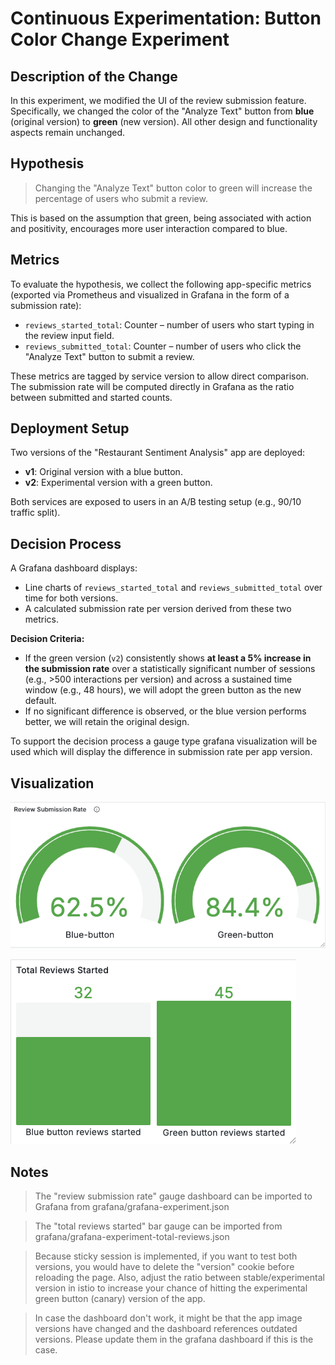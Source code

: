 # Continuous Experimentation: Button Color Change Experiment

## Description of the Change

In this experiment, we modified the UI of the review submission feature. Specifically, we changed the color of the "Analyze Text" button from **blue** (original version) to **green** (new version). All other design and functionality aspects remain unchanged.

## Hypothesis

> Changing the "Analyze Text" button color to green will increase the percentage of users who submit a review.

This is based on the assumption that green, being associated with action and positivity, encourages more user interaction compared to blue.

## Metrics

To evaluate the hypothesis, we collect the following app-specific metrics (exported via Prometheus and visualized in Grafana in the form of a submission rate):

- `reviews_started_total`: Counter – number of users who start typing in the review input field.
- `reviews_submitted_total`: Counter – number of users who click the "Analyze Text" button to submit a review.

These metrics are tagged by service version to allow direct comparison. The submission rate will be computed directly in Grafana as the ratio between submitted and started counts.

## Deployment Setup

Two versions of the "Restaurant Sentiment Analysis" app are deployed:

- **v1**: Original version with a blue button.
- **v2**: Experimental version with a green button.

Both services are exposed to users in an A/B testing setup (e.g., 90/10 traffic split).

## Decision Process

A Grafana dashboard displays:

- Line charts of `reviews_started_total` and `reviews_submitted_total` over time for both versions.
- A calculated submission rate per version derived from these two metrics.

**Decision Criteria:**

- If the green version (`v2`) consistently shows **at least a 5% increase in the submission rate** over a statistically significant number of sessions (e.g., >500 interactions per version) and across a sustained time window (e.g., 48 hours), we will adopt the green button as the new default.
- If no significant difference is observed, or the blue version performs better, we will retain the original design.

To support the decision process a gauge type grafana visualization will be used which will display the difference in submission rate per app version.

## Visualization

![Grafana Dashboard Screenshot](./images/experiment-dashboard.png)

![Grafana Dashboard Screenshot](./images/experiment-dashboard-total-reviews.png)

## Notes
> The "review submission rate" gauge dashboard can be imported to Grafana from grafana/grafana-experiment.json

> The "total reviews started" bar gauge can be imported from grafana/grafana-experiment-total-reviews.json
 
> Because sticky session is implemented, if you want to test both versions, you would have to delete the "version" cookie before reloading the page.
Also, adjust the ratio between stable/experimental version in istio to increase your chance of hitting the experimental green button (canary) version of the app.

> In case the dashboard don't work, it might be that the app image versions have changed and the dashboard references outdated versions. Please update them in the grafana dashboard if this is the case.